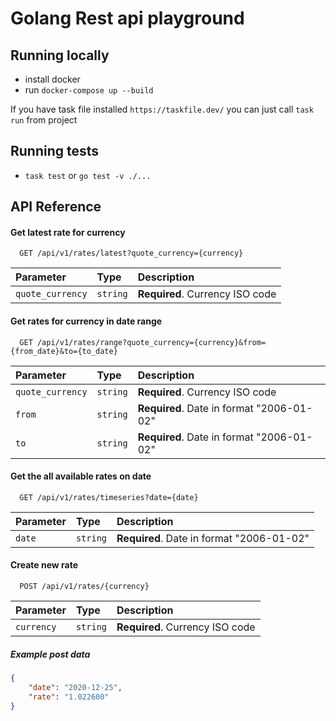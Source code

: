 # Golang Rest api playground

## Running locally
- install docker
- run `docker-compose up --build`

If you have task file installed `https://taskfile.dev/` you can just call `task run` from project

## Running tests
- `task test` or `go test -v ./...`


## API Reference

#### Get latest rate for currency

```http
  GET /api/v1/rates/latest?quote_currency={currency}
```

| Parameter | Type     | Description                     |
| :-------- | :------- |:--------------------------------|
| `quote_currency` | `string` | **Required**. Currency ISO code |

#### Get rates for currency in date range

```http
  GET /api/v1/rates/range?quote_currency={currency}&from={from_date}&to={to_date}
```

| Parameter | Type     | Description                       |
| :-------- | :------- | :-------------------------------- |
| `quote_currency`      | `string` | **Required**. Currency ISO code |
| `from`      | `string` | **Required**. Date in format "2006-01-02" |
| `to`      | `string` | **Required**. Date in format "2006-01-02" |

#### Get the all available rates on date

```http
  GET /api/v1/rates/timeseries?date={date}
```

| Parameter | Type     | Description                       |
| :-------- | :------- | :-------------------------------- |
| `date`      | `string` | **Required**. Date in format "2006-01-02" |

#### Create new rate

```http
  POST /api/v1/rates/{currency}
```

| Parameter  | Type     | Description                     |
|:-----------| :------- |:--------------------------------|
| `currency` | `string` | **Required**. Currency ISO code |

##### Example post data

```json
{
	"date": "2020-12-25",
	"rate": "1.022600"
}
```
